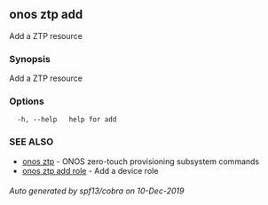## onos ztp add

Add a ZTP resource

### Synopsis

Add a ZTP resource

### Options

```
  -h, --help   help for add
```

### SEE ALSO

* [onos ztp](onos_ztp.md)	 - ONOS zero-touch provisioning subsystem commands
* [onos ztp add role](onos_ztp_add_role.md)	 - Add a device role

###### Auto generated by spf13/cobra on 10-Dec-2019
